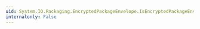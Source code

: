 ```yaml
---
uid: System.IO.Packaging.EncryptedPackageEnvelope.IsEncryptedPackageEnvelope(System.String)
internalonly: False
---
```

